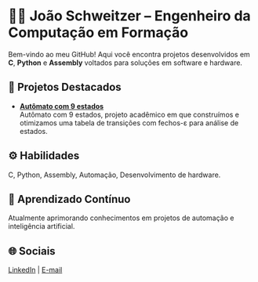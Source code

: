 # 👨‍💻 João Schweitzer – Engenheiro da Computação em Formação

Bem-vindo ao meu GitHub! Aqui você encontra projetos desenvolvidos em **C**, **Python** e **Assembly** voltados para soluções em software e hardware.

## 🌟 Projetos Destacados
- **[Autômato com 9 estados](link-do-repositorio)**  
  Autômato com 9 estados, projeto acadêmico em que construímos e otimizamos uma tabela de transições com fechos-ε para análise de estados.

## ⚙️ Habilidades
C, Python, Assembly, Automação, Desenvolvimento de hardware.

## 🚀 Aprendizado Contínuo
Atualmente aprimorando conhecimentos em projetos de automação e inteligência artificial.

## 🌐 Sociais
[LinkedIn](https://www.linkedin.com/in/joão-schweitzer/) | [E-mail](joaoschweitzerrezende@gmail.com)
